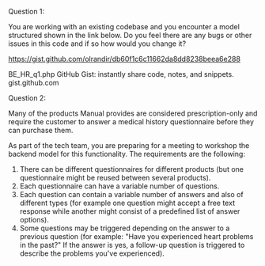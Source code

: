 Question 1:

You are working with an existing codebase and you encounter a model structured shown in the link below. Do you feel there are any bugs or other issues in this code and if so how would you change it?

https://gist.github.com/olrandir/db60f1c6c11662da8dd8238beea6e288

BE_HR_q1.php
GitHub Gist: instantly share code, notes, and snippets.
gist.github.com


Question 2:

Many of the products Manual provides are considered prescription-only and require the customer to answer a medical history questionnaire before they can purchase them.

As part of the tech team, you are preparing for a meeting to workshop the backend model for this functionality. The requirements are the following:
1. There can be different questionnaires for different products (but one questionnaire might be reused between several products).
2. Each questionnaire can have a variable number of questions.
3. Each question can contain a variable number of answers and also of different types (for example one question might accept a free text response while another might consist of a predefined list of answer options).
4. Some questions may be triggered depending on the answer to a previous question (for example: "Have you experienced heart problems in the past?" If the answer is yes, a follow-up question is triggered to describe the problems you've experienced). 